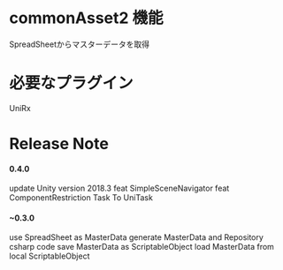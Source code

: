 # commonAsset2 機能
SpreadSheetからマスターデータを取得

# 必要なプラグイン
UniRx

# Release Note

#### 0.4.0

update Unity version 2018.3 
feat SimpleSceneNavigator 
feat ComponentRestriction 
Task To UniTask 

#### ~0.3.0

use SpreadSheet as MasterData 
generate MasterData and Repository csharp code 
save MasterData as ScriptableObject 
load MasterData from local ScriptableObject 
